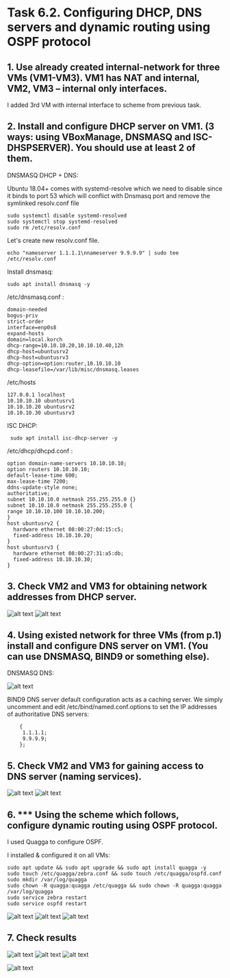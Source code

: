 # Task 6.2. Configuring DHCP, DNS servers and dynamic routing using OSPF protocol


## 1. Use already created internal-network for three VMs (VM1-VM3). VM1 has NAT and internal, VM2, VM3 – internal only interfaces.

I added 3rd VM with internal interface to scheme from previous task.

## 2. Install and configure DHCP server on VM1. (3 ways: using VBoxManage, DNSMASQ and ISC-DHSPSERVER). You should use at least 2 of them.

DNSMASQ DHCP + DNS:

Ubuntu 18.04+ comes with systemd-resolve which we need to disable since it binds to port 53 which will conflict with Dnsmasq port and remove the symlinked resolv.conf file

```
sudo systemctl disable systemd-resolved
sudo systemctl stop systemd-resolved
sudo rm /etc/resolv.conf
```

Let's create new resolv.conf file.

```echo "nameserver 1.1.1.1\nnameserver 9.9.9.9" | sudo tee /etc/resolv.conf```

Install dnsmasq: 

```sudo apt install dnsmasq -y```   

/etc/dnsmasq.conf :
```
domain-needed
bogus-priv
strict-order
interface=enp0s8
expand-hosts
domain=local.korch
dhcp-range=10.10.10.20,10.10.10.40,12h
dhcp-host=ubuntusrv2
dhcp-host=ubuntusrv3
dhcp-option=option:router,10.10.10.10
dhcp-leasefile=/var/lib/misc/dnsmasq.leases
```

/etc/hosts
```
127.0.0.1 localhost
10.10.10.10 ubuntusrv1
10.10.10.20 ubuntusrv2
10.10.10.30 ubuntusrv3
```

ISC DHCP:

``` sudo apt install isc-dhcp-server -y```

/etc/dhcp/dhcpd.conf :
```option domain-name "local.korch";
option domain-name-servers 10.10.10.10;
option routers 10.10.10.10;
default-lease-time 600;
max-lease-time 7200;
ddns-update-style none;
authoritative;
subnet 10.10.10.0 netmask 255.255.255.0 {}
subnet 10.10.10.0 netmask 255.255.255.0 {
range 10.10.10.100 10.10.10.200;
}
host ubuntusrv2 {
  hardware ethernet 08:00:27:0d:15:c5;
  fixed-address 10.10.10.20;
}
host ubuntusrv3 {
  hardware ethernet 08:00:27:31:a5:db;
  fixed-address 10.10.10.30;
}
```

## 3. Check VM2 and VM3 for obtaining network addresses from DHCP server.

![alt text](https://github.com/dkorchevskii/DevOps_online_Dnipro_2021Q4/blob/main/m6/task6.2/Screenshots/2.jpg?raw=true)
![alt text](https://github.com/dkorchevskii/DevOps_online_Dnipro_2021Q4/blob/main/m6/task6.2/Screenshots/3.jpg?raw=true)


## 4. Using existed network for three VMs (from p.1) install and configure DNS server on VM1. (You can use DNSMASQ, BIND9 or something else).

DNSMASQ DNS:

![alt text](https://github.com/dkorchevskii/DevOps_online_Dnipro_2021Q4/blob/main/m6/task6.2/Screenshots/4.jpg?raw=true)

BIND9 DNS server default configuration acts as a caching server. We simply uncomment and edit /etc/bind/named.conf.options to set the IP addresses of authoritative DNS servers:

```forwarders 
	{
     1.1.1.1;
     9.9.9.9;
	};
```


## 5. Check VM2 and VM3 for gaining access to DNS server (naming services).

![alt text](https://github.com/dkorchevskii/DevOps_online_Dnipro_2021Q4/blob/main/m6/task6.2/Screenshots/5.jpg?raw=true)
![alt text](https://github.com/dkorchevskii/DevOps_online_Dnipro_2021Q4/blob/main/m6/task6.2/Screenshots/6.jpg?raw=true)


## 6. *** Using the scheme which follows, configure dynamic routing using OSPF protocol.

I used Quagga to configure OSPF.

I installed & configured it on all VMs:

```
sudo apt update && sudo apt upgrade && sudo apt install quagga -y
sudo touch /etc/quagga/zebra.conf && sudo touch /etc/quagga/ospfd.conf
sudo mkdir /var/log/quagga
sudo chown -R quagga:quagga /etc/quagga && sudo chown -R quagga:quagga /var/log/quagga
sudo service zebra restart
sudo service ospfd restart
```
![alt text](https://github.com/dkorchevskii/DevOps_online_Dnipro_2021Q4/blob/main/m6/task6.2/Screenshots/7.jpg?raw=true)
![alt text](https://github.com/dkorchevskii/DevOps_online_Dnipro_2021Q4/blob/main/m6/task6.2/Screenshots/8.jpg?raw=true)
![alt text](https://github.com/dkorchevskii/DevOps_online_Dnipro_2021Q4/blob/main/m6/task6.2/Screenshots/9.jpg?raw=true)

## 7. Check results

![alt text](https://github.com/dkorchevskii/DevOps_online_Dnipro_2021Q4/blob/main/m6/task6.2/Screenshots/10.jpg?raw=true)
![alt text](https://github.com/dkorchevskii/DevOps_online_Dnipro_2021Q4/blob/main/m6/task6.2/Screenshots/11.jpg?raw=true)
![alt text](https://github.com/dkorchevskii/DevOps_online_Dnipro_2021Q4/blob/main/m6/task6.2/Screenshots/12.jpg?raw=true)

![alt text](https://github.com/dkorchevskii/DevOps_online_Dnipro_2021Q4/blob/main/m6/task6.2/Screenshots/13.jpg?raw=true)


